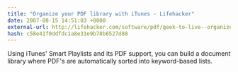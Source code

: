 ```yaml
---
title: "Organize your PDF library with iTunes - Lifehacker"
date: 2007-08-15 14:51:03 +0000
external-url: http://lifehacker.com/software/pdf/geek-to-live--organize-your-pdf-library-with-itunes-240447.php
hash: c58e41f0ddfdc1a8e31e9b78b6527d88
---
```


Using iTunes' Smart Playlists and its PDF support, you can build a document library where PDF's are automatically sorted into keyword-based lists.
